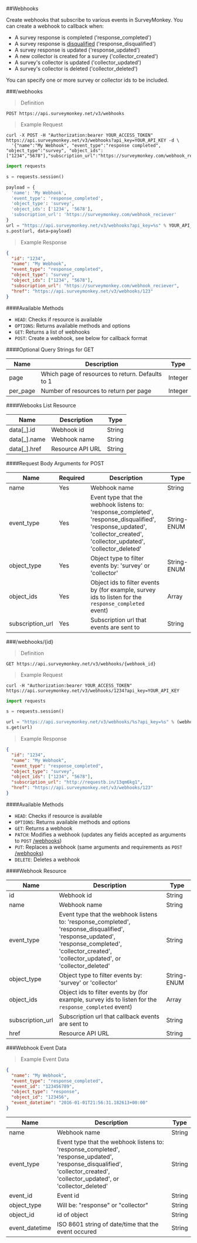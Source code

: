 ##Webhooks

Create webhooks that subscribe to various events in SurveyMonkey. You can create a webhook to callback when:


 * A survey response is completed ('response_completed')
 * A survey response is [disqualified](http://help.surveymonkey.com/articles/en_US/kb/Disqualifying-Respondents) ('response_disqualified')
 * A survey response is updated ('response_updated') 
 * A new collector is created for a survey ('collector_created')
 * A survey's collector is updated ('collector_updated')
 * A survey's collector is deleted ('collector_deleted')

You can specify one or more survey or collector ids to be included. 

###/webhooks

>Definition

```
POST https://api.surveymonkey.net/v3/webhooks
```

>Example Request

```shell
curl -X POST -H "Authorization:bearer YOUR_ACCESS_TOKEN" https://api.surveymonkey.net/v3/webhooks?api_key=YOUR_API_KEY -d \
  '{"name":"My Webhook", "event_type":"response completed", "object_type":"survey", "object_ids":["1234","5678"],"subscription_url":"https://surveymonkey.com/webhook_reciever"}'
```

```python
import requests

s = requests.session()

payload = {
  'name': 'My Webhook',
  'event_type': 'response_completed',
  'object_type': 'survey',
  'object_ids': ['1234', '5678'],
  'subscription_url': 'https://surveymonkey.com/webhook_reciever'
}
url = "https://api.surveymonkey.net/v3/webhooks?api_key=%s" % YOUR_API_KEY
s.post(url, data=payload)
```

>Example Response

```json
{
  "id": "1234",
  "name": "My Webhook",
  "event_type": "response_completed",
  "object_type": "survey",
  "object_ids": ["1234", "5678"],
  "subscription_url": "https://surveymonkey.com/webhook_reciever",
  "href": "https://api.surveymonkey.net/v3/webhooks/123"
}
```
####Available Methods

 * `HEAD`: Checks if resource is available
 * `OPTIONS`: Returns available methods and options
 * `GET`: Returns a list of webhooks
 * `POST`: Create a webhook, see below for callback format

####Optional Query Strings for GET

Name | Description | Type
------ | ------- | -------
page | Which page of resources to return. Defaults to 1 | Integer
per_page | Number of resources to return per page | Integer

####Webooks List Resource

Name | Description | Type
------ | ------- | -------
data[\_].id | Webhook id | String
data[\_].name | Webhook name | String
data[\_].href | Resource API URL | String

####Request Body Arguments for POST

Name | Required | Description | Type
------ | ------- | ------- | -------
name | Yes | Webhook name | String
event_type | Yes | Event type that the webhook listens to: 'response_completed', 'response_disqualified', 'response_updated', 'collector_created', 'collector_updated', 'collector_deleted' | String-ENUM
object_type | Yes | Object type to filter events by: 'survey' or 'collector' | String-ENUM
object_ids | Yes | Object ids to filter events by (for example, survey ids to listen for the `response_completed` event) | Array
subscription_url | Yes | Subscription url that events are sent to | String


###/webhooks/{id}

>Definition

```
GET https://api.surveymonkey.net/v3/webhooks/{webhook_id}
```

>Example Request

```shell
curl -H "Authorization:bearer YOUR_ACCESS_TOKEN" https://api.surveymonkey.net/v3/webhooks/1234?api_key=YOUR_API_KEY
```

```python
import requests

s = requests.session()

url = "https://api.surveymonkey.net/v3/webhooks/%s?api_key=%s" % (webhook_id, YOUR_API_KEY)
s.get(url)
```

>Example Response

```json
{
  "id": "1234",
  "name": "My Webhook",
  "event_type": "response_completed",
  "object_type": "survey",
  "object_ids": ["1234", "5678"],
  "subscription_url": "http://requestb.in/13qm6kg1",
  "href": "https://api.surveymonkey.net/v3/webhooks/123"
}
```

####Available Methods

 * `HEAD`: Checks if resource is available
 * `OPTIONS`: Returns available methods and options
 * `GET`: Returns a webhook
 * `PATCH`: Modifies a webhook (updates any fields accepted as arguments to `POST` [/webhooks](#webhooks))
 * `PUT`: Replaces a webhook (same arguments and requirements as `POST` [/webhooks](#webhooks))
 * `DELETE`: Deletes a webhook 

####Webhook Resource

Name | Description | Type
------ | ------- | -------
id  | Webhook id | String
name  | Webhook name | String
event_type | Event type that the webhook listens to: 'response_completed', 'response_disqualified', 'response_updated', 'response_completed', 'collector_created', 'collector_updated',  or 'collector_deleted' | String
object_type | Object type to filter events by: 'survey' or 'collector' | String-ENUM
object_ids | Object ids to filter events by (for example, survey ids to listen for the `response_completed` event) | Array
subscription_url | Subscription url that callback events are sent to | String
href | Resource API URL | String

###Webhook Event Data

>Example Event Data

```json
{
  "name": "My Webhook",
  "event_type": "response_completed",
  "event_id": "123456789",
  "object_type": "response",
  "object_id": "123456",
  "event_datetime": "2016-01-01T21:56:31.182613+00:00"
}
```

Name | Description | Type
----- | ----- | -----
name | Webhook name | String
event_type | Event type that the webhook listens to: 'response_completed', 'response_updated', 'response_disqualified', 'collector_created', 'collector_updated', or 'collector_deleted' | String
event_id | Event id | String
object_type | Will be: "response" or "collector" | String
object_id | id of object | String
event_datetime | ISO 8601 string of date/time that the event occured | String
